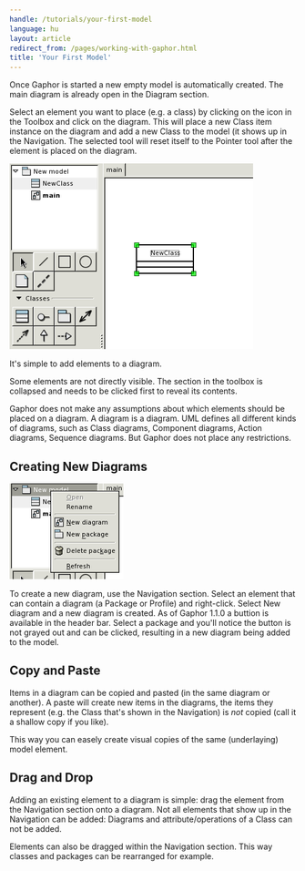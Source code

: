 ```yaml
---
handle: /tutorials/your-first-model
language: hu
layout: article
redirect_from: /pages/working-with-gaphor.html
title: 'Your First Model'
---
```


Once Gaphor is started a new empty model is automatically created. The main
diagram is already open in the Diagram section.

Select an element you want to place (e.g. a class) by clicking on the icon
in the Toolbox and click on the diagram. This will place a new Class item
instance on the diagram and add a new Class to the model (it shows up in the
Navigation.  The selected tool will reset itself to the Pointer tool after
the element is placed on the diagram.

![image](/images/oneclass.png)

It's simple to add elements to a diagram.

Some elements are not directly visible. The section in the toolbox is
collapsed and needs to be clicked first to reveal its contents.

Gaphor does not make any assumptions about which elements should be placed
on a diagram. A diagram is a diagram. UML defines all different kinds of
diagrams, such as Class diagrams, Component diagrams, Action diagrams,
Sequence diagrams. But Gaphor does not place any restrictions.

## Creating New Diagrams

![image](/images/navpopup.png)

To create a new diagram, use the Navigation section. Select an element that
can contain a diagram (a Package or Profile) and right-click. Select New
diagram and a new diagram is created. As of Gaphor 1.1.0 a buttion is
available in the header bar. Select a package and you'll notice the button
is not grayed out and can be clicked, resulting in a new diagram being added
to the model.

## Copy and Paste

Items in a diagram can be copied and pasted (in the same diagram or
another). A paste will create new items in the diagrams, the items they
represent (e.g. the Class that's shown in the Navigation) is *not* copied
(call it a shallow copy if you like).

This way you can easely create visual copies of the same (underlaying) model
element.

## Drag and Drop

Adding an existing element to a diagram is simple: drag the element from the
Navigation section onto a diagram. Not all elements that show up in the
Navigation can be added: Diagrams and attribute/operations of a Class can
not be added.

Elements can also be dragged within the Navigation section. This way classes
and packages can be rearranged for example.

